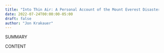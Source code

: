 ```yaml
---
title: "Into Thin Air: A Personal Account of the Mount Everest Disaster"
date: 2022-07-24T00:00:00-05:00
draft: false
author: "Jon Krakauer"
---
```


SUMMARY

<!--more-->

CONTENT